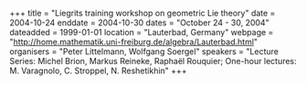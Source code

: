 +++
title = "Liegrits training workshop on geometric Lie theory"
date = 2004-10-24
enddate = 2004-10-30
dates = "October 24 - 30, 2004"
dateadded = 1999-01-01
location = "Lauterbad, Germany"
webpage = "http://home.mathematik.uni-freiburg.de/algebra/Lauterbad.html"
organisers = "Peter Littelmann, Wolfgang Soergel"
speakers = "Lecture Series: Michel Brion, Markus Reineke, Raphaël Rouquier; One-hour lectures: M. Varagnolo, C. Stroppel, N. Reshetikhin"
+++
